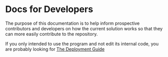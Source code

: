 # Docs for Developers

The purpose of this documentation is to help inform prospective contributors and developers on how the current solution works so that they can more easily contribute to the repository.

If you only intended to use the program and not edit its internal code, you are probably looking for [The Deployment Guide](DEPLOYMENT_GUIDE.md)